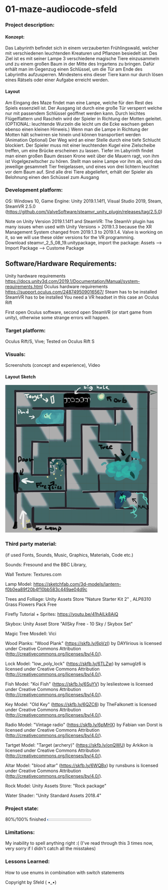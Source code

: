 # 01-maze-audiocode-sfeld

### Project description: 
#### Konzept: 
Das Labyrinth befindet sich in einem verzauberten Frühlingswald, welcher mit verschiedenen leuchtenden Kreaturen und Pflanzen besiedelt ist. Des Ziel ist es mit seiner Lampe 3 verschiedene magische Tiere einzusammeln und zu einem großen Baum in der Mitte des Irrgartens zu bringen. Dafür erhält man im Gegenzug einen Schlüssel, um die Tür am Ende des Labyrinths aufzusperren. Mindestens eins dieser Tiere kann nur durch lösen eines Rätsels oder einer Aufgabe erreicht werden.
#### Layout 
Am Eingang des Maze findet man eine Lampe, welche für den Rest des Spiels essenziell ist. Der Ausgang ist durch eine große Tür versperrt welche nur mit passendem Schlüssel geöffnet werden kann.
Durch leichtes Flügelflattern und Rascheln wird der Spieler in Richtung der Motten geleitet. (OPTIONAL: leuchtende Wurzeln die leicht um die Ecke wachsen geben ebenso einen kleinen Hinweis.) Wenn man die Lampe in Richtung der Motten hält schwirren sie hinein und können transportiert werden (Animation Optional)
Der Weg wird an einer Stelle durch eine tiefe Schlucht blockiert. Der Spieler muss mit einer leuchtenden Kugel eine Zielscheibe treffen, um eine Brücke erscheinen zu lassen.
Tiefer im Labyrinth findet man einen großen Baum dessen Krone weit über die Mauern ragt, von ihm ist Vogelgezwitscher zu hören. Stellt man seine Lampe vor ihm ab, wird das jeweilige gesammelt Tier freigelassen, und eines von drei lichtern leuchtet vor dem Baum auf.
Sind alle drei Tiere abgeliefert, erhält der Spieler als Belohnung einen den Schüssel zum Ausgang 


### Development platform: 
OS: Windows 10, Game Engine: Unity 2019.1.14f1, Visual Studio 2019, Steam,  
SteamVR 2.5.0 (https://github.com/ValveSoftware/steamvr_unity_plugin/releases/tag/2.5.0)

Note on Unity Version 2019.1.14f1 and SteamVR: The SteamVr plugin has many issues when used with Unity Versions > 2019.1.3 because the XR Management System changed from 2019.1.3 to 2019.1.4. Valve is working on it, so we will use these older versions for the VR programming.  
Download steamvr_2_5_08_19.unitypackage, import the package: Assets --> Import Package --> Custome Package

## Software/Hardware Requirements: 
Unity hardware requirements https://docs.unity3d.com/2019.1/Documentation/Manual/system-requirements.html 
Oculus hardware requirements https://support.oculus.com/248749509016567/
Steam has to be installed
SteamVR has to be installed
You need a VR headset in this case an Oculus Rift

First open Oculus software, second open SteamVR (or start game from unity), otherwise some strange errors will happen. 


### Target platform: 
Oculus Rift/S, Vive; 
Tested on Oculus Rift S

### Visuals: 
Screenshots (concept and experience), Video
#### Layout Sketch
![screenshot](https://github.com/4ahmnm2021-G3-G4/01-maze-audiocode-sfeld/blob/AudioSources/layout.png?raw=true)

### Third party material: 
(if used Fonts, Sounds, Music, Graphics, Materials, Code etc.)

Sounds: Fresound and the BBC Library, 

Wall Texture: Textures.com 

Lamp Model: https://sketchfab.com/3d-models/lantern-f0b0ea89f20b4f10bb583c449ae04d9c

Trees and Folliage: Unity Assets Store "Nature Starter Kit 2" , ALP8310
Grass Flowers Pack Free

Firefly Tutorial + Sprites: https://youtu.be/41hAlLk8AiQ

Skybox: Unity Asset Store "AllSky Free - 10 Sky / Skybox Set" 

Magic Tree Mosdell: Vici 

Wood Planks: "Wood Plank" (https://skfb.ly/6pVzI) by DAYlirious is licensed under Creative Commons Attribution (http://creativecommons.org/licenses/by/4.0/). 

Lock Model: "low_poly_lock" (https://skfb.ly/6TLZw) by samuglz6 is licensed under Creative Commons Attribution (http://creativecommons.org/licenses/by/4.0/).

Fish Model: "Koi Fish" (https://skfb.ly/6SuYV) by lesliestowe is licensed under Creative Commons Attribution (http://creativecommons.org/licenses/by/4.0/). 

Key Model: "Old Key" (https://skfb.ly/6QZC6) by TheFalkonett is licensed under Creative Commons Attribution (http://creativecommons.org/licenses/by/4.0/). 

Radio Model: "Vintage radio" (https://skfb.ly/6pMHX) by Fabian van Dorst is licensed under Creative Commons Attribution (http://creativecommons.org/licenses/by/4.0/).

Tartget Model: "Target (archery)" (https://skfb.ly/onQWU) by Arkikon is licensed under Creative Commons Attribution (http://creativecommons.org/licenses/by/4.0/). 

Altar Model: "blood altar" (https://skfb.ly/6WQBx) by runsbuns is licensed under Creative Commons Attribution (http://creativecommons.org/licenses/by/4.0/). 

Rock Model: Unity Assets Store: "Rock package" 

Water Shader: "Unity Standard Assets 2018.4"


### Project state: 
80%/100% finished
<progress max="100" value="2"></progress>

### Limitations: 
My inability to spell anything right :( 
(I've read through this 3 times now, very sorry if I didn't catch all the misstakes)

### Lessons Learned: 
How to use enums in combination with switch statements


Copyright by Sfeld ( •_•)

